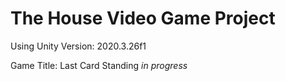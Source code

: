 # The House Video Game Project

Using Unity Version: 2020.3.26f1

Game Title: Last Card Standing *in progress*
